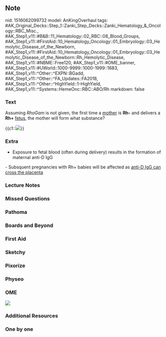 ## Note
nid: 1516062099732
model: AnKingOverhaul
tags: #AK_Original_Decks::Step_1::Zanki_Step_Decks::Zanki_Hematology_&_Oncology::RBC_Misc., #AK_Step1_v11::#B&B::11_Hematology::02_RBC::08_Blood_Groups, #AK_Step1_v11::#FirstAid::10_Hematology_Oncology::01_Embryology::03_Hemolytic_Disease_of_the_Newborn, #AK_Step1_v11::#FirstAid::10_Hematology_Oncology::01_Embryology::03_Hemolytic_Disease_of_the_Newborn::Rh_Hemolytic_Disease, #AK_Step1_v11::#NBME::Free120, #AK_Step1_v11::#OME_banner, #AK_Step1_v11::#UWorld::1000-9999::1000-1999::1683, #AK_Step1_v11::^Other::^EXPN::BGadd, #AK_Step1_v11::^Other::^FA_Updates::FA2018, #AK_Step1_v11::^Other::^HighYield::1-HighYield, #AK_Step1_v11::^Systems::HemeOnc::RBC::ABO/Rh
markdown: false

### Text
Assuming <i>RhoGam</i> is not given, the first time a <u>mother</u>
is <b>Rh-</b> and delivers a <b>Rh+</b> <u>fetus</u>, the mother
will form what substance?
<div>
  {{c1::<img src="paste-86324547682305.jpg">}}
</div>

### Extra
- Exposure to fetal blood (often during delivery) results in the
formation of maternal anti-D IgG
<div>
  - Subsquent pregnancies with Rh+ babies will be affected as
  <u>anti-D IgG can cross the placenta</u>
</div>

### Lecture Notes


### Missed Questions


### Pathoma


### Boards and Beyond


### First Aid


### Sketchy


### Pixorize


### Physeo


### OME
<div class="ome-widget">
  <a href="https://onlinemeded.org?ref=anki"><img src=
  "_OME_AnkiFlashcards_General_3.png"></a>
</div>

### Additional Resources


### One by one

